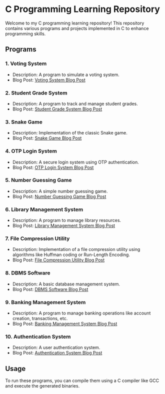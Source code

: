 # C Programming Learning Repository

Welcome to my C programming learning repository! This repository contains various programs and projects implemented in C to enhance programming skills.

## Programs

### 1. Voting System

- Description: A program to simulate a voting system.
- Blog Post: [Voting System Blog Post]()

### 2. Student Grade System

- Description: A program to track and manage student grades.
- Blog Post: [Student Grade System Blog Post]()

### 3. Snake Game

- Description: Implementation of the classic Snake game.
- Blog Post: [Snake Game Blog Post]()

### 4. OTP Login System

- Description: A secure login system using OTP authentication.
- Blog Post: [OTP Login System Blog Post]()

### 5. Number Guessing Game

- Description: A simple number guessing game.
- Blog Post: [Number Guessing Game Blog Post]()

### 6. Library Management System

- Description: A program to manage library resources.
- Blog Post: [Library Management System Blog Post](https://sudeep449.hashnode.dev/building-a-library-management-system-in-c)

### 7. File Compression Utility

- Description: Implementation of a file compression utility using algorithms like Huffman coding or Run-Length Encoding.
- Blog Post: [File Compression Utility Blog Post](https://sudeep449.hashnode.dev/understanding-huffman-coding-in-c)

### 8. DBMS Software

- Description: A basic database management system.
- Blog Post: [DBMS Software Blog Post](https://sudeep449.hashnode.dev/simple-database-management-in-c)

### 9. Banking Management System

- Description: A program to manage banking operations like account creation, transactions, etc.
- Blog Post: [Banking Management System Blog Post](https://sudeep449.hashnode.dev/title-building-a-basic-banking-system-in-c)

### 10. Authentication System

- Description: A user authentication system.
- Blog Post: [Authentication System Blog Post](https://sudeep449.hashnode.dev/basic-user-authentication-system-in-c)

## Usage

To run these programs, you can compile them using a C compiler like GCC and execute the generated binaries.

